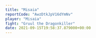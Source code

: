 ```yaml
---
title: "Misaia"
reportCode: "AwzDtkJpV16dYmNv"
player: "Misaia"
fight: "Gruul the Dragonkiller"
date: 2021-09-15T19:58:37.879000+00:00
---
```

